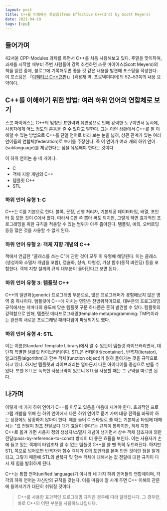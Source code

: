 ```yaml
---
layout: post
title: C++를 이해하는 첫걸음(from Effective C++(3rd) by Scott Meyers)
date: 2021-04-10
tags: [cpp]
---
```


## 들어가며

42서울 CPP-Modules 과제를 하면서 C++를 처음 사용해보고 있다. 주말을 맞이하여, 과제를 시작할 때부터 주변 사람들이 강력 추천하던 스콧 마이어스(Scott Meyers)의 책을 읽던 중에, 블로그에 기록해두면 좋을 것 같은 내용을 발견해 포스팅을 작성한다. 이 포스팅은 『[이펙티브 C++(3판)](https://www.aladin.co.kr/shop/wproduct.aspx?ItemId=58951705)』(곽용재 역, 프로텍미디어)의 52~53쪽의 내용 요약이다.

## C++를 이해하기 위한 방법: 여러 하위 언어의 연합체로 보기

스콧 마이어스는 C++의 엄청난 표현력과 유연성으로 인해 강력한 도구이면서 동시에, 사용자에게 어느 정도의 혼동을 줄 수 있다고 말한다. 그는 이런 상황에서 C++를 잘 이해할 수 있는 방법으로 C++를 단일 언어로 바라 보는 눈을 넓혀, 상관 관계가 있는 여러 언어들의 연합체(federation)로 보기를 주장한다. 즉 이 언어가 여러 개의 하위 언어(sublanguage)를 제공한다는 점을 유념해야 한다는 것이다.

이 하위 언어는 총 네 개이다.

- C
- 객체 지향 개념의 C++
- 템플릿 C++
- STL

### 하위 언어 유형 1: C

C++는 C를 기본으로 한다. 블록, 문장, 선행 처리자, 기본제공 데이터타입, 배열, 포인터 등 모든 것이 C에서 왔다. 따라서 C만 쏙 뽑아 써도 되지만, 그렇게 하면 효과적인 프로그래밍을 위한 규칙을 적용할 수 있는 범위가 아주 좁아진다. 템플릿, 예외, 오버로딩 등등 많은 것을 사용할 수 없게 된다.

### 하위 언어 유형 2: 객체 지향 개념의 C++

책에서 언급한 "클래스를 쓰는 C"에 관한 것이 모두 이 유형에 해당된다. 이는 클래스(생성자와 소멸자 개념을 포함), 캡슐화, 상속, 다형성, 가상 함수(동적 바인딩) 등을 포함한다. 객체 지향 설계의 규칙 대부분이 들어간다고 보면 된다.

### 하위 언어 유형 3: 템플릿 C++

C++의 일반화(generic) 프로그래밍 부분으로, 많은 프로그래머가 경험해보지 않은 영역 중 하나이다. 템플릿이 C++에 끼치는 영향은 전방위적이므로, 대부분의 프로그래밍 규칙에서는 저마다의 용도에 맞춘 템플릿 구문 하나쯤은 흔히 발견할 수 있다. 템플릿의 강력함으로 인해, 템플릿 메타프로그래밍(template metaprogramming: TMP)이라는 완전히 새로운 프로그래밍 패러다임이 파생되기도 했다.

### 하위 언어 유형 4: STL

이는 이름(Standard Template Library)에서 알 수 있듯이 템플릿 라이브러리면서, 대단히 특별한 템플릿 라이브러리이다. STL은 컨테이너(container), 반복자(iterator), 알고리즘(algorithm)과 함수 객체(function object)가 얽혀 돌아가는 것을 규약으로 하고 있다. 하지만 템플릿과 라이브러리는 얼마든지 다른 아이디어를 중심으로 만들 수 있다. 또한 STL은 독특한 사용규약이 있으니 STL을 사용할 때는 그 규약을 따르면 된다.

## 나가며

이렇게 네 가지 하위 언어가 C++를 이루고 있음을 마음에 새겨야 한다. 효과적인 프로그램 개발을 위해 한 하위 언어에서 다른 하위 언어로 옮겨 가며 대응 전략을 바꿔야 하는 상황에도 당황하지 않아야 한다. 예를 들어 C 스타일로 쓸 때는 기본제공 타입에 대해서는 "값 전달이 참조 전달보다 대개 효율이 좋다"는 규칙이 통하지만, 객체 지향 C++로 옮겨 가면 사용자 정의 생성자/소멸자 개념이 생기면서 상수 객체 참조자에 의한 전달(pass-by-reference-to-const) 방식이 더 좋은 효율을 보인다. 이는 사용자가 손에 들고 있는 객체의 타입조차 알 수 없는 템플릿 C++를 쓸 땐 특히 두드러진다. 하지만 STL 쪽으로 넘어오면 반복자와 함수 객체가 C의 포인터를 본떠 만든 것이란 점을 알게 되고, 그렇기 때문에 STL의 반복자 및 함수 객체에 대해서는 값 전달에 대한 규칙이 다시 제 힘을 발휘하게 된다.

C++는 통합 언어(unified language)가 아니라 네 가지 하위 언어들의 연합체이며, 각각의 하위 언어는 자신만의 규칙을 갖는다. 이를 마음에 잘 사개 두면 C++ 이해의 관문에 들어서기가 대단히 쉬워질 것이다.

> C++를 사용한 효과적인 프로그래밍 규칙은 경우에 따라 달라집니다. 그 경우란, 바로 C++의 어떤 부분을 사용하느냐입니다.
